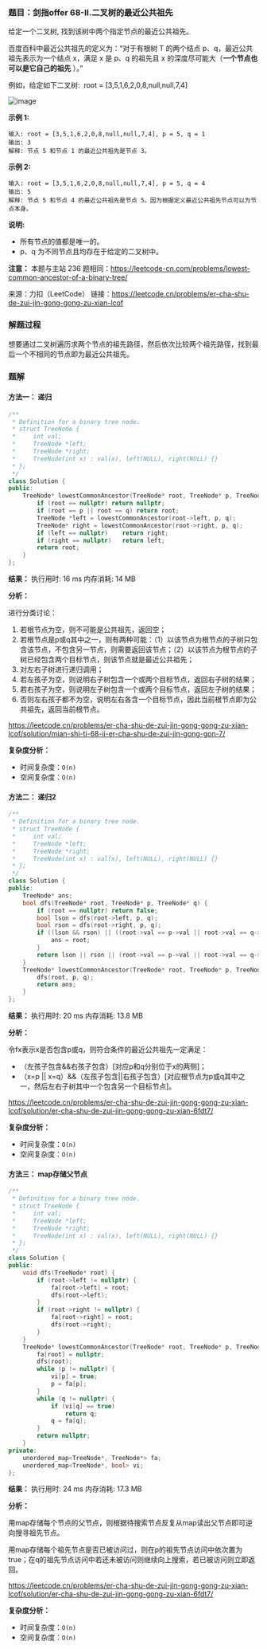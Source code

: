 ### 题目：剑指offer 68-II.二叉树的最近公共祖先
给定一个二叉树, 找到该树中两个指定节点的最近公共祖先。

百度百科中最近公共祖先的定义为：“对于有根树 T 的两个结点 p、q，最近公共祖先表示为一个结点 x，满足 x 是 p、q 的祖先且 x 的深度尽可能大（**一个节点也可以是它自己的祖先** ）。”

例如，给定如下二叉树:  root = [3,5,1,6,2,0,8,null,null,7,4]

![image](https://user-images.githubusercontent.com/41363767/168552710-ac8e9071-e286-4711-9f56-3891ff6db489.png)

**示例 1:**
```
输入: root = [3,5,1,6,2,0,8,null,null,7,4], p = 5, q = 1
输出: 3
解释: 节点 5 和节点 1 的最近公共祖先是节点 3。
```
**示例 2:**
```
输入: root = [3,5,1,6,2,0,8,null,null,7,4], p = 5, q = 4
输出: 5
解释: 节点 5 和节点 4 的最近公共祖先是节点 5。因为根据定义最近公共祖先节点可以为节点本身。
```

**说明:**
- 所有节点的值都是唯一的。
- p、q 为不同节点且均存在于给定的二叉树中。

**注意：** 本题与主站 236 题相同：https://leetcode-cn.com/problems/lowest-common-ancestor-of-a-binary-tree/

来源：力扣（LeetCode）
链接：https://leetcode.cn/problems/er-cha-shu-de-zui-jin-gong-gong-zu-xian-lcof

### 解题过程

想要通过二叉树遍历求两个节点的祖先路径，然后依次比较两个祖先路径，找到最后一个不相同的节点即为最近公共祖先。

### 题解

#### 方法一： 递归
```C++
/**
 * Definition for a binary tree node.
 * struct TreeNode {
 *     int val;
 *     TreeNode *left;
 *     TreeNode *right;
 *     TreeNode(int x) : val(x), left(NULL), right(NULL) {}
 * };
 */
class Solution {
public:
    TreeNode* lowestCommonAncestor(TreeNode* root, TreeNode* p, TreeNode* q) {
        if (root == nullptr) return nullptr;
        if (root == p || root == q) return root;
        TreeNode *left = lowestCommonAncestor(root->left, p, q);
        TreeNode* right = lowestCommonAncestor(root->right, p, q);
        if (left == nullptr)    return right;
        if (right == nullptr)   return left;
        return root;
    }
};
```
**结果：** 执行用时: 16 ms            内存消耗: 14 MB

**分析：**

进行分类讨论：
1. 若根节点为空，则不可能是公共祖先，返回空；
2. 若根节点是p或q其中之一，则有两种可能：（1）以该节点为根节点的子树只包含该节点，不包含另一节点，则需要返回该节点；（2）以该节点为根节点的子树已经包含两个目标节点，则该节点就是最近公共祖先；
3. 对左右子树进行递归调用；
4. 若左孩子为空，则说明右子树包含一个或两个目标节点，返回右子树的结果；
5. 若右孩子为空，则说明左子树包含一个或两个目标节点，返回左子树的结果；
6. 否则左右孩子都不为空，说明左右各含一个目标节点，因此当前根节点即为公共祖先，返回当前根节点。

https://leetcode.cn/problems/er-cha-shu-de-zui-jin-gong-gong-zu-xian-lcof/solution/mian-shi-ti-68-ii-er-cha-shu-de-zui-jin-gong-gon-7/


**复杂度分析：**
- 时间复杂度：`O(n)`
- 空间复杂度：`O(n)`

#### 方法二： 递归2
```C++
/**
 * Definition for a binary tree node.
 * struct TreeNode {
 *     int val;
 *     TreeNode *left;
 *     TreeNode *right;
 *     TreeNode(int x) : val(x), left(NULL), right(NULL) {}
 * };
 */
class Solution {
public:
    TreeNode* ans;
    bool dfs(TreeNode* root, TreeNode* p, TreeNode* q) {
        if (root == nullptr) return false;
        bool lson = dfs(root->left, p, q);
        bool rson = dfs(root->right, p, q);
        if ((lson && rson) || ((root->val == p->val || root->val == q->val) && (lson || rson))) {
            ans = root;
        } 
        return lson || rson || (root->val == p->val || root->val == q->val);
    }
    TreeNode* lowestCommonAncestor(TreeNode* root, TreeNode* p, TreeNode* q) {
        dfs(root, p, q);
        return ans;
    }
};
```
**结果：** 执行用时: 20 ms            内存消耗: 13.8 MB

**分析：**

令fx表示x是否包含p或q，则符合条件的最近公共祖先一定满足：

- （左孩子包含&&右孩子包含）[对应p和q分别位于x的两侧]；
- （x=p || x=q）&&（左孩子包含||右孩子包含）[对应根节点为p或q其中之一，然后左右子树其中一个包含另一个目标节点]。

https://leetcode.cn/problems/er-cha-shu-de-zui-jin-gong-gong-zu-xian-lcof/solution/er-cha-shu-de-zui-jin-gong-gong-zu-xian-6fdt7/

**复杂度分析：**
- 时间复杂度：`O(n)`
- 空间复杂度：`O(n)`


#### 方法三： map存储父节点
```C++
/**
 * Definition for a binary tree node.
 * struct TreeNode {
 *     int val;
 *     TreeNode *left;
 *     TreeNode *right;
 *     TreeNode(int x) : val(x), left(NULL), right(NULL) {}
 * };
 */
class Solution {
public:
    void dfs(TreeNode* root) {
        if (root->left != nullptr) {
            fa[root->left] = root;
            dfs(root->left);
        }
        if (root->right != nullptr) {
            fa[root->right] = root;
            dfs(root->right);
        }
    }
    TreeNode* lowestCommonAncestor(TreeNode* root, TreeNode* p, TreeNode* q) {
        fa[root] = nullptr;
        dfs(root);
        while (p != nullptr) {
            vi[p] = true;
            p = fa[p];
        }
        while (q != nullptr) {
            if (vi[q] == true)
                return q;
            q = fa[q];
        }
        return nullptr;
    }
private:
    unordered_map<TreeNode*, TreeNode*> fa;
    unordered_map<TreeNode*, bool> vi;
};
```
**结果：** 执行用时: 24 ms            内存消耗: 17.3 MB

**分析：**

用map存储每个节点的父节点，则根据待搜索节点反复从map读出父节点即可逆向搜寻祖先节点。

用map存储每个祖先节点是否已被访问过，则在p的祖先节点访问中依次置为true；在q的祖先节点访问中若还未被访问则继续向上搜索，若已被访问则立即返回。

https://leetcode.cn/problems/er-cha-shu-de-zui-jin-gong-gong-zu-xian-lcof/solution/er-cha-shu-de-zui-jin-gong-gong-zu-xian-6fdt7/

**复杂度分析：**
- 时间复杂度：`O(n)`
- 空间复杂度：`O(n)`

